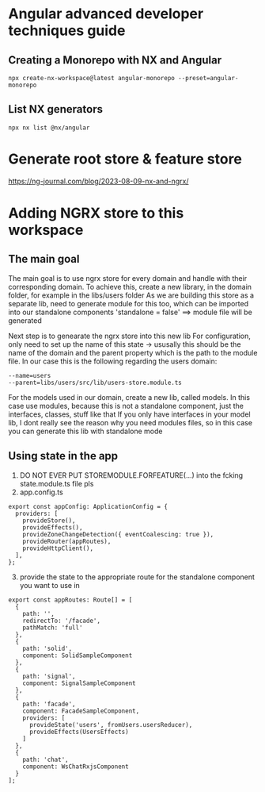 # Angular advanced developer techniques guide
## Creating a Monorepo with NX and Angular

```
npx create-nx-workspace@latest angular-monorepo --preset=angular-monorepo
```

## List NX generators
```
npx nx list @nx/angular
```

# Generate root store & feature store
https://ng-journal.com/blog/2023-08-09-nx-and-ngrx/

# Adding NGRX store to this workspace
## The main goal
The main goal is to use ngrx store for every domain and handle with their corresponding domain.
To achieve this, create a new library, in the domain folder, for example in the libs/users folder
As we are building this store as a separate lib, need to generate module for this too, which can be imported into our standalone components
'standalone = false' ==> module file will be generated

Next step is to genearate the ngrx store into this new lib
For configuration, only need to set up the name of this state -> ususally this should be the name of the domain and the parent property which is the path to the module file.
In our case this is the following regarding the users domain:
```
--name=users
--parent=libs/users/src/lib/users-store.module.ts
```

For the models used in our domain, create a new lib, called models. In this case use modules, because this is not a standalone component, just the interfaces, classes, stuff like that
If you only have interfaces in your model lib, I dont really see the reason why you need modules files, so in this case you can generate this lib with standalone mode

## Using state in the app
1. DO NOT EVER PUT STOREMODULE.FORFEATURE(...) into the fcking state.module.ts file pls
2. app.config.ts
```
export const appConfig: ApplicationConfig = {
  providers: [
    provideStore(),
    provideEffects(),
    provideZoneChangeDetection({ eventCoalescing: true }),
    provideRouter(appRoutes),
    provideHttpClient(),
  ],
};
```
3. provide the state to the appropriate route for the standalone component you want to use in
```
export const appRoutes: Route[] = [
  {
    path: '',
    redirectTo: '/facade',
    pathMatch: 'full'
  },
  {
    path: 'solid',
    component: SolidSampleComponent
  },
  {
    path: 'signal',
    component: SignalSampleComponent
  },
  {
    path: 'facade',
    component: FacadeSampleComponent,
    providers: [
      provideState('users', fromUsers.usersReducer),
      provideEffects(UsersEffects)
    ]
  },
  {
    path: 'chat',
    component: WsChatRxjsComponent
  }
];
```
